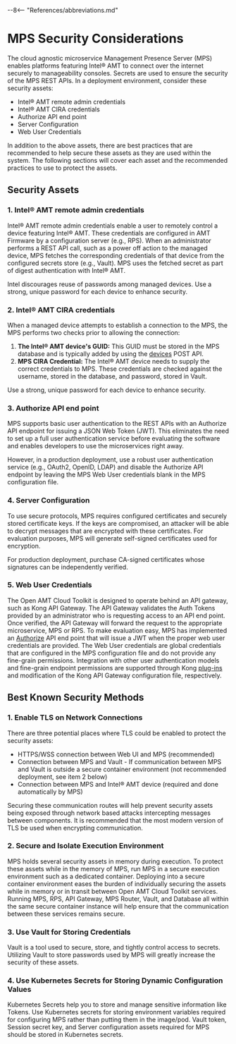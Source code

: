 --8<-- "References/abbreviations.md"
# MPS Security Considerations

The cloud agnostic microservice Management Presence Server (MPS) enables platforms featuring Intel&reg; AMT to connect over the internet securely to manageability consoles. Secrets are used to ensure the security of the MPS REST APIs. In a deployment environment, consider these security assets:

* Intel&reg; AMT remote admin credentials
* Intel&reg; AMT CIRA credentials
* Authorize API end point
* Server Configuration
* Web User Credentials

In addition to the above assets, there are best practices that are recommended to help secure these assets as they are used within the system.  The following sections will cover each asset and the recommended practices to use to protect the assets.


## Security Assets

### 1. Intel&reg; AMT remote admin credentials
Intel&reg; AMT remote admin credentials enable a user to remotely control a device featuring Intel&reg; AMT. These credentials are configured in AMT Firmware by a configuration server (e.g., RPS). When an administrator performs a REST API call, such as a power off action to the managed device, MPS fetches the corresponding credentials of that device from the configured secrets store (e.g., Vault). MPS uses the fetched secret as part of digest authentication with Intel&reg; AMT. 

Intel discourages reuse of passwords among managed devices. Use a strong, unique password for each device to enhance security.

### 2. Intel&reg; AMT CIRA credentials
When a managed device attempts to establish a connection to the MPS, the MPS performs two checks prior to allowing the connection:  
1. **The Intel&reg; AMT device's GUID:** This GUID must be stored in the MPS database and is typically added by using the [devices](https://app.swaggerhub.com/apis-docs/rbheopenamt/mps/1.4.0#/Devices/post_api_v1_devices) POST API.  
2. **MPS CIRA Credential:** The Intel&reg; AMT device needs to supply the correct credentials to MPS.  These credentials are checked against the username, stored in the database, and password, stored in Vault.

Use a strong, unique password for each device to enhance security.

### 3. Authorize API end point
MPS supports basic user authentication to the REST APIs with an Authorize API endpoint for issuing a JSON Web Token (JWT). This eliminates the need to set up a full user authentication service before evaluating the software and enables developers to use the microservices right away.

However, in a production deployment, use a robust user authentication service (e.g., OAuth2, OpenID, LDAP) and disable the Authorize API endpoint by leaving the MPS Web User credentials blank in the MPS configuration file.

### 4. Server Configuration
To use secure protocols, MPS requires configured certificates and securely stored certificate keys. If the keys are compromised, an attacker will be able to decrypt messages that are encrypted with these certificates. For evaluation purposes, MPS will generate self-signed certificates used for encryption.

For production deployment, purchase CA-signed certificates whose signatures can be independently verified.

### 5. Web User Credentials
The Open AMT Cloud Toolkit is designed to operate behind an API gateway, such as Kong API Gateway. The API Gateway validates the Auth Tokens provided by an administrator who is requesting access to an API end point. Once verified, the API Gateway will forward the request to the appropriate microservice, MPS or RPS. To make evaluation easy, MPS has implemented an [Authorize](https://app.swaggerhub.com/apis-docs/rbheopenamt/mps/1.4.0#/Auth/post_api_v1_authorize) API end point that will issue a JWT when the proper web user credentials are provided. The Web User credentials are global credentials that are configured in the MPS configuration file and do not provide any fine-grain permissions.  Integration with other user authentication models and fine-grain endpoint permissions are supported through Kong [plug-ins](https://konghq.com/products/kong-gateway/kong-plugins/) and modification of the Kong API Gateway configuration file, respectively.


## Best Known Security Methods

### 1. Enable TLS on Network Connections
There are three potential places where TLS could be enabled to protect the security assets:

* HTTPS/WSS connection between Web UI and MPS (recommended)
* Connection between MPS and Vault - If communication between MPS and Vault is outside a secure container environment (not recommended deployment, see item 2 below)
* Connection between MPS and Intel® AMT device (required and done automatically by MPS)

Securing these communication routes will help prevent security assets being exposed through network based attacks intercepting messages between components. It is recommended that the most modern version of TLS be used when encrypting communication.

### 2. Secure and Isolate Execution Environment
MPS holds several security assets in memory during execution. To protect these assets while in the memory of MPS, run MPS in a secure execution environment such as a dedicated container. Deploying into a secure container environment eases the burden of individually securing the assets while in memory or in transit between Open AMT Cloud Toolkit services. Running MPS, RPS, API Gateway, MPS Router, Vault, and Database all within the same secure container instance will help ensure that the communication between these services remains secure.

### 3. Use Vault for Storing Credentials
Vault is a tool used to secure, store, and tightly control access to secrets. Utilizing Vault to store passwords used by MPS will greatly increase the security of these assets.

### 4. Use Kubernetes Secrets for Storing Dynamic Configuration Values
Kubernetes Secrets help you to store and manage sensitive information like Tokens. Use Kubernetes secrets for storing environment variables required for configuring MPS rather than putting them in the image/pod. Vault token, Session secret key, and Server configuration assets required for MPS should be stored in Kubernetes secrets.

<br>
